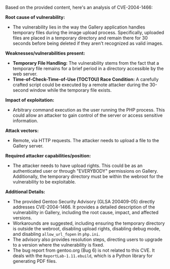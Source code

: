 Based on the provided content, here's an analysis of CVE-2004-1466:

**Root cause of vulnerability:**
- The vulnerability lies in the way the Gallery application handles temporary files during the image upload process. Specifically, uploaded files are placed in a temporary directory and remain there for 30 seconds before being deleted if they aren't recognized as valid images.

**Weaknesses/vulnerabilities present:**
- **Temporary File Handling:** The vulnerability stems from the fact that a temporary file remains for a brief period in a directory accessible by the web server.
- **Time-of-Check-Time-of-Use (TOCTOU) Race Condition:** A carefully crafted script could be executed by a remote attacker during the 30-second window while the temporary file exists.

**Impact of exploitation:**
- Arbitrary command execution as the user running the PHP process. This could allow an attacker to gain control of the server or access sensitive information.

**Attack vectors:**
- Remote, via HTTP requests. The attacker needs to upload a file to the Gallery server.

**Required attacker capabilities/position:**
- The attacker needs to have upload rights. This could be as an authenticated user or through "EVERYBODY" permissions on Gallery. Additionally, the temporary directory must be within the webroot for the vulnerability to be exploitable.

**Additional Details:**
- The provided Gentoo Security Advisory (GLSA 200409-05) directly addresses CVE-2004-1466. It provides a detailed description of the vulnerability in Gallery, including the root cause, impact, and affected versions.
- Workarounds are suggested, including ensuring the temporary directory is outside the webroot, disabling upload rights, disabling debug mode, and disabling `allow_url_fopen` in `php.ini`.
- The advisory also provides resolution steps, directing users to upgrade to a version where the vulnerability is fixed.
- The bug report from gentoo.org (Bug 6) is not related to this CVE. It deals with the `ReportLab-1.11.ebuild`, which is a Python library for generating PDF files.